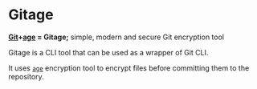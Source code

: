 # Gitage

**[Git](https://git-scm.com/)+[age](https://github.com/FiloSottile/age) = Gitage;** simple, modern and secure Git encryption
tool

Gitage is a CLI tool that can be used as a wrapper of Git CLI. 

It uses [`age`](https://github.com/FiloSottile/age) encryption tool to encrypt files before committing them to the repository.